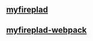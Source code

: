 ## [myfireplad]()
## [myfireplad-webpack](https://github.com/VadzimShulepau/myfireplan/tree/myfireplan-webpack)
